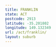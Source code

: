```yaml
---
title: FRANKLIN
state: ACT
postcode: 2913
latitude: -35.201802
longitude: 149.132349
url: /act/franklin/
layout: suburb
---
```

